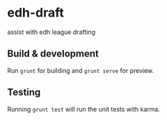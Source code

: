 # edh-draft

assist with edh league drafting

## Build & development

Run `grunt` for building and `grunt serve` for preview.

## Testing

Running `grunt test` will run the unit tests with karma.
